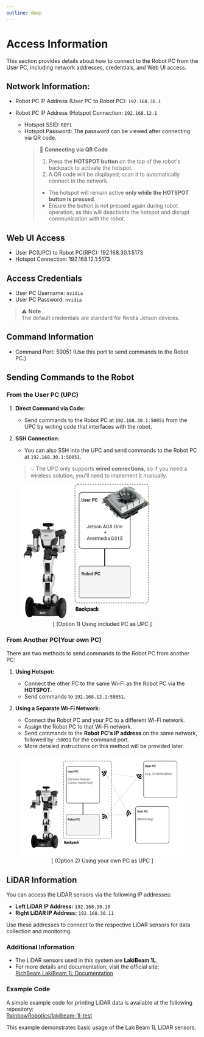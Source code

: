 ```yaml
---
outline: deep
---
```


# Access Information
This section provides details about how to connect to the Robot PC from the User PC, including network addresses, credentials, and Web UI access.

## Network Information:

* Robot PC IP Address (User PC to Robot PC): `192.168.30.1`

* Robot PC IP Address (Hotspot Connection: `192.168.12.1`  
  - Hotspot SSID: `RBY1`  
  - Hotspot Password: The password can be viewed after connecting via QR code.  
    > :key: **Connecting via QR Code**
    > 1. Press the **HOTSPOT button** on the top of the robot's backpack to activate the hotspot.  
    > 2. A QR code will be displayed; scan it to automatically connect to the network.  
    > - The hotspot will remain active **only while the HOTSPOT button is pressed**.  
    > - Ensure the button is not pressed again during robot operation, as this will deactivate the hotspot and disrupt communication with the robot.  

## Web UI Access
* User PC(UPC) to Robot PC(RPC): 192.168.30.1:5173
* Hotspot Connection: 192.168.12.1:5173

## Access Credentials
- User PC Username: `nvidia`  
- User PC Password: `nvidia`  

> :warning: **Note**  
> The default credentials are standard for Nvidia Jetson devices.  

## Command Information
* Command Port: 50051 (Use this port to send commands to the Robot PC.)

## Sending Commands to the Robot

### From the User PC (UPC)
1. **Direct Command via Code:**
   - Send commands to the Robot PC at `192.168.30.1:50051` from the UPC by writing code that interfaces with the robot.
   
2. **SSH Connection:**
   - You can also SSH into the UPC and send commands to the Robot PC at `192.168.30.1:50051`.  
   >:bulb: The UPC only supports **wired connections**, so if you need a wireless solution, you'll need to implement it manually.

<figure>
    <img src="/images/using-included-pc.png" alt="missing" style="width:80%;margin:auto;" />
    <figcaption style="text-align: center;">[ (Option 1) Using included PC as UPC ]</figcaption>
</figure>

### From Another PC(Your own PC)
There are two methods to send commands to the Robot PC from another PC:

1. **Using Hotspot:**
   - Connect the other PC to the same Wi-Fi as the Robot PC via the **HOTSPOT**.
   - Send commands to `192.168.12.1:50051`.

2. **Using a Separate Wi-Fi Network:**  
   - Connect the Robot PC and your PC to a different Wi-Fi network.
   - Assign the Robot PC to that Wi-Fi network.
   - Send commands to the **Robot PC's IP address** on the same network, followed by `:50051` for the command port.  
   - More detailed instructions on this method will be provided later.

<figure>
    <img src="/images/using-your-own-pc.png" alt="missing" style="width:100%;margin:auto;" />
    <figcaption style="text-align: center;">[ (Option 2) Using your own PC as UPC ]</figcaption>
</figure>

## LiDAR Information

You can access the LiDAR sensors via the following IP addresses:

- **Left LiDAR IP Address:** `192.168.30.10`  
- **Right LiDAR IP Address:** `192.168.30.11`  

Use these addresses to connect to the respective LiDAR sensors for data collection and monitoring.

### Additional Information

- The LiDAR sensors used in this system are **LakiBeam 1L**.  
- For more details and documentation, visit the official site:  
  [RichBeam LakiBeam 1L Documentation](https://www.richbeam.com/en/download)  

### Example Code

A simple example code for printing LiDAR data is available at the following repository:  
[RainbowRobotics/lakibeam-1l-test](https://github.com/RainbowRobotics/lakibeam-1l-test.git)  

This example demonstrates basic usage of the LakiBeam 1L LiDAR sensors.  